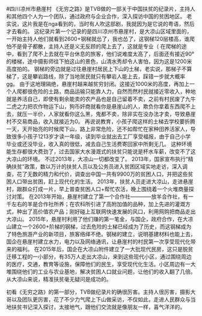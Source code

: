 #四川凉州市悬崖村
《无穷之路》是TVB做的一部关于中国扶贫的纪录片，主持人和其他四个人为一个团队，通过政府与企业合作，深入探访中国的贫困地区。
老实说，这片我是在nga看到的，当时有人吹这部剧，我就因为是它说的粤语，然后才去看的。
这纪录片第一个记录的是四川凉州市悬崖村，是大凉山区域里面的，一开始主持人他们就看到2600+钢梯就怂了，我也怂了，这钢梯120层楼高，谁爬怕不是骨子都散，主持人还是义无反顾的爬上去了，这就是专业（
在爬梯的途中，看到了爬不上去就在平台休息的旅客，他们说难度太高了，后面还有接近90°的楼梯，途中摄影师往下拍这山的景色，山清水秀却令人害怕，因为这是1200米高度拍的。
钢梯的旁边就是过往悬崖村居民上下山的土梯，老实说，那梯子不算梯了，这是攀岩路线，除了当地居民就只有攀岩人能上去，踩错一步就大概率gg。
由于这地理隔绝，悬崖村越来越贫穷封闭。这接近1000米的高度，再加上一个人爬都很危险的土路，商品运输只能靠人力，自然而然村民就接近零收入，种地就是养活自己，即使有剩余能卖的农产品也是自己留着不卖，之前有村民废了九牛二虎之力把农作物运下山，狗币奸商就看你是悬崖山的人，欺负你拿着东西爬不上去，就压一半价，人家就看你这么黑，鬼都不卖，除非实在没办法才卖，导致悬崖村不交易商品，收入就接近为0。
再说说教育，小孩子爬这样的土梯去学校要折腾一天，天开始亮的时候爬下山，路上非常危险，还不如帮忙在家种田养活家人，导致很多小孩子1213岁才读一年级，读到毕业就出去工厂享受福报，由于自己小学毕业或还没毕业，收入真的很低，减去自己生活费寄回家中所剩无几。
这种环境能生存都很大费劲了，过去国家大水漫溉式的扶贫只能说是杯水车薪，改变不了这大凉山的环境。
不过2013年，大凉山一切都改变了。
2013年，国家宣布执行“精确扶贫”政策，数以万计的扶贫人员以及公务员进入贫困区域实地走访，深入调查，花了无数的精力和代价，调查出中国一共有9900万的贫困人口，并把这些贫困人口带出贫困，赶上现代化的生活。
2013年，扶贫人员走进大凉山，走进悬崖村，跟群众打成一片，早上普查贫困人口+帮忙农活，晚上围绕着一个火堆商量探讨对策。
在2013年开始，悬崖村建立了第一个合作社————放羊合作社，有一千左右的羊是合作社所养；在农科所引进了高附加值的品种，加上先进的灌溉方式，种出了高价值农产品；刚好碰上互联网快速发展的风口，利用网购把商品走出大凉山。
2015年，悬崖村利用了他们赚的第一笔金，与国企，政府合作，在大凉山建立一个2600+阶梯的钢梯，过去危险的土梯已经成为了历史，而这钢梯成为了特色旅游产业的新项目，旅客络绎不绝。钢梯的建立，说明基建材料也能上去，国企在悬崖村建立水力，电力以及网络通讯，让悬崖村的村民第一次享受现代化带来的福利。
在2015年后，国企在大凉山附件建立了一大批现代民房，这只是脱贫迁移工程的一小部分，有35万人走出大凉山，来到这些现代小区，通过围绕周边的医疗，交通，教育等设施，保障他们的民生，享受现代化生活。小区周边有一大堆围绕他们的工业与农业基地，解决贫困人口就业问题，让他们的收入翻了几倍。
从大凉山来说，精准扶贫毫无疑问是成功的。

初看《无穷之路》的第一部分，TVB做纪录片的确很厉害。主持人很厉害，摄影大哥以及团队更厉害，花了不少力气爬上下山做采访，不仅如此，走进人民群众与当地扶贫书记深入探讨，太接地气，跟他们交流就是像朋友一样，喜气洋洋的。

